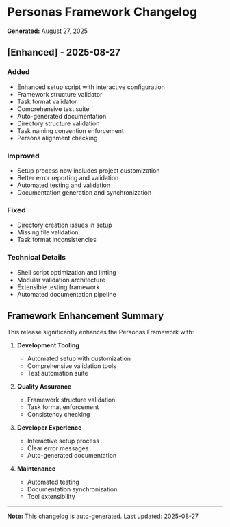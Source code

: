 # Personas Framework Changelog

**Generated:** August 27, 2025

## [Enhanced] - 2025-08-27

### Added

- Enhanced setup script with interactive configuration
- Framework structure validator
- Task format validator
- Comprehensive test suite
- Auto-generated documentation
- Directory structure validation
- Task naming convention enforcement
- Persona alignment checking

### Improved

- Setup process now includes project customization
- Better error reporting and validation
- Automated testing and validation
- Documentation generation and synchronization

### Fixed

- Directory creation issues in setup
- Missing file validation
- Task format inconsistencies

### Technical Details

- Shell script optimization and linting
- Modular validation architecture
- Extensible testing framework
- Automated documentation pipeline

## Framework Enhancement Summary

This release significantly enhances the Personas Framework with:

1. **Development Tooling**
   - Automated setup with customization
   - Comprehensive validation tools
   - Test automation suite

2. **Quality Assurance**
   - Framework structure validation
   - Task format enforcement
   - Consistency checking

3. **Developer Experience**
   - Interactive setup process
   - Clear error messages
   - Auto-generated documentation

4. **Maintenance**
   - Automated testing
   - Documentation synchronization
   - Tool extensibility

---

**Note:** This changelog is auto-generated. Last updated: 2025-08-27

